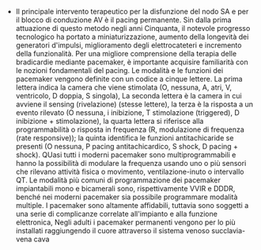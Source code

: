 - Il principale intervento terapeutico per la disfunzione del nodo SA e per il blocco di conduzione AV è il pacing permanente. Sin dalla prima attuazione di questo metodo negli anni Cinquanta, il notevole progresso tecnologico ha portato a miniaturizzazione, aumento della longevità dei generatori d'impulsi, miglioramento degli elettrocateteri e incremento della funzionalità. Per una migliore comprensione della terapia delle bradicardie mediante pacemaker, è importante acquisire familiarità con le nozioni fondamentali del pacing. Le modalità e le funzioni dei pacemaker vengono definite con un codice a cinque lettere. La prima lettera indica la camera che viene stimolata (O, nessuna, A, atri, V, ventricolo, D doppia, S singola), La seconda lettera è la camera in cui avviene il sensing (rivelazione) (stesse lettere), la terza è la risposta a un evento rilevato (O nessuna, i inibizione, T stimolazione (triggered), D inibizione + stimolazione), la quarta lettera si riferisce alla programmabilità o risposta in frequenza (R, modulazione di frequenza (rate responsive)); la quinta identifica le funzioni antitachicaride se presenti (O nessuna, P pacing antitachicardico, S shock, D pacing + shock). QUasi tutti i moderni pacemaker sono multiprogrammabili e hanno la possibilità di modulare la frequenza usando uno o più sensori che rilevano attività fisica o movimento, ventilazione-inuto o intervallo QT. Le modalità più comuni di programmazione dei pacemaker impiantabili mono e bicamerali sono, rispettivamente VVIR e DDDR, benché nei moderni pacemaker sia possibile programmare modalità multiple. I pacemaker sono altamente affidabili, tuttavia sono soggetti a una serie di complicanze correlate all'impianto e alla funzione elettronica, Negli adulti i pacemaker permanenti vengono per lo più installati raggiungendo il cuore attraverso il sistema venoso succlavia-vena cava 